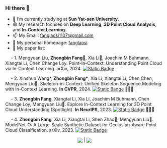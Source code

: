 ### Hi there 👋

<!--
**fanglaosi/fanglaosi** is a ✨ _special_ ✨ repository because its `README.md` (this file) appears on your GitHub profile.

Here are some ideas to get you started:

- 🔭 I’m currently working on ...
- 🌱 I’m currently learning ...
- 👯 I’m looking to collaborate on ...
- 🤔 I’m looking for help with ...
- 💬 Ask me about ...
- 📫 How to reach me: ...
- 😄 Pronouns: ...
- ⚡ Fun fact: ...
图标网页: https://shields.io/badges/static-badge
-->

- 🌱 I’m currently studying at **Sun Yat-sen University**.
- 😄 My research focuses on **Deep Learning**, **3D Point Cloud Analysis**, and **In-Context Learning**.
- 📫 My Email: fanglaosi1107@gmail.com
- 🤔 My personal homepage: [fanglaosi](https://fanglaosi.github.io/)
- 📕 My paper list:


&emsp; - 1. Mengyuan Liu, **Zhongbin Fang📧**, Xia Li📧, Joachim M Buhmann, Xiangtai Li, Chen Change Loy. Point-In-Context: Understanding Point Cloud via In-Context Learning. arXiv, 2024. [![Static Badge](https://img.shields.io/badge/Paper-PDF-blue)](https://arxiv.org/pdf/2404.12352.pdf) 

&emsp; - 2. Xinshun Wang*, <strong>Zhongbin Fang*</strong>, Xia Li, Xiangtai Li, Chen Chen, Mengyuan Liu📧. Skeleton-in-Context: Unified Skeleton Sequence Modeling with In-Context Learning. **In CVPR**, 2024. [![Static Badge](https://img.shields.io/badge/Paper-PDF-green)](https://arxiv.org/pdf/2312.03703.pdf) 🎉🎉🎉

&emsp; - 3. **Zhongbin Fang**, Xiangtai Li, Xia Li, Joachim M Buhmann, Chen Change Loy, Mengyuan Liu📧. Explore In-Context Learning for 3D Point Cloud Understanding (Spotlight). **In NeurIPS**, 2023. [![Static Badge](https://img.shields.io/badge/Paper-PDF-red)](https://arxiv.org/pdf/2306.08659.pdf) 🎉🎉🎉

&emsp; - 4. **Zhongbin Fang**, Xia Li, Xiangtai Li, Shen Zhao📧, Mengyuan Liu📧. ModelNet-O: A Large-Scale Synthetic Dataset for Occlusion-Aware Point Cloud Classification. arXiv, 2023. [![Static Badge](https://img.shields.io/badge/Paper-PDF-yellow)](https://arxiv.org/pdf/2401.08210.pdf)

<p align="center">
<a> <img align="center" src="https://github-readme-stats.vercel.app/api?username=fanglaosi&include_all_commits=true&count_private-true&custom_title=fanglaosi'%20GitHub%20Stats&line_height=30&show_icons=true&hide_border=true&bg_color=192133&title_color=efb752&icon_color=efb752&text_color=70bed9">
</a> |
<a> <img align="center" src="https://github-readme-stats.vercel.app/api/top-langs/?username=fanglaosi&layout=compact&hide_border=true&bg_color=192133&title_color=efb752&icon_color=efb752&text_color=70bed9">
</a> 
</p>
